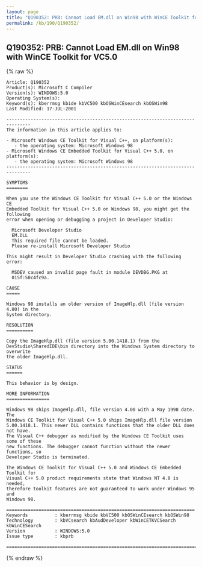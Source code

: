```yaml
---
layout: page
title: "Q190352: PRB: Cannot Load EM.dll on Win98 with WinCE Toolkit for VC5.0"
permalink: /kb/190/Q190352/
---
```


## Q190352: PRB: Cannot Load EM.dll on Win98 with WinCE Toolkit for VC5.0

{% raw %}

	Article: Q190352
	Product(s): Microsoft C Compiler
	Version(s): WINDOWS:5.0
	Operating System(s): 
	Keyword(s): kberrmsg kbide kbVC500 kbOSWinCEsearch kbOSWin98
	Last Modified: 17-JUL-2001
	
	-------------------------------------------------------------------------------
	The information in this article applies to:
	
	- Microsoft Windows CE Toolkit for Visual C++, on platform(s):
	   - the operating system: Microsoft Windows 98 
	- Microsoft Windows CE Embedded Toolkit for Visual C++ 5.0, on platform(s):
	   - the operating system: Microsoft Windows 98 
	-------------------------------------------------------------------------------
	
	SYMPTOMS
	========
	
	When you use the Windows CE Toolkit for Visual C++ 5.0 or the Windows CE
	Embedded Toolkit for Visual C++ 5.0 on Windows 98, you might get the following
	error when opening or debugging a project in Developer Studio:
	
	  Microsoft Developer Studio
	  EM.DLL
	  This required file cannot be loaded.
	  Please re-install Microsoft Developer Studio
	
	This might result in Developer Studio crashing with the following error:
	
	  MSDEV caused an invalid page fault in module DEVDBG.PKG at
	  015f:50c4fc9a.
	
	CAUSE
	=====
	
	Windows 98 installs an older version of ImageHlp.dll (file version 4.00) in the
	System directory.
	
	RESOLUTION
	==========
	
	Copy the ImageHlp.dll (file version 5.00.1418.1) from the
	DevStudio\SharedIDE\bin directory into the Windows System directory to overwrite
	the older ImageHlp.dll.
	
	STATUS
	======
	
	This behavior is by design.
	
	MORE INFORMATION
	================
	
	Windows 98 ships ImageHlp.dll, file version 4.00 with a May 1998 date. The
	Windows CE Toolkit for Visual C++ 5.0 ships ImageHlp.dll file version
	5.00.1418.1. This newer DLL contains functions that the older DLL does not have.
	The Visual C++ debugger as modified by the Windows CE Toolkit uses some of these
	new functions. The debugger cannot function without the newer functions, so
	Developer Studio is terminated.
	
	The Windows CE Toolkit for Visual C++ 5.0 and Windows CE Embedded Toolkit for
	Visual C++ 5.0 product requirements state that Windows NT 4.0 is needed,
	therefore toolkit features are not guaranteed to work under Windows 95 and
	Windows 98.
	
	======================================================================
	Keywords          : kberrmsg kbide kbVC500 kbOSWinCEsearch kbOSWin98 
	Technology        : kbVCsearch kbAudDeveloper kbWinCETKVCSearch kbWinCESearch
	Version           : WINDOWS:5.0
	Issue type        : kbprb
	
	=============================================================================
	

{% endraw %}
